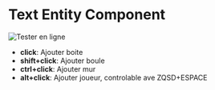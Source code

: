 # Text Entity Component
![Tester en ligne](https://jempasam.github.io/entity-component/html/)
- **click**: Ajouter boite
- **shift+click**: Ajouter boule
- **ctrl+click**: Ajouter mur
- **alt+click**: Ajouter joueur, controlable ave ZQSD+ESPACE

